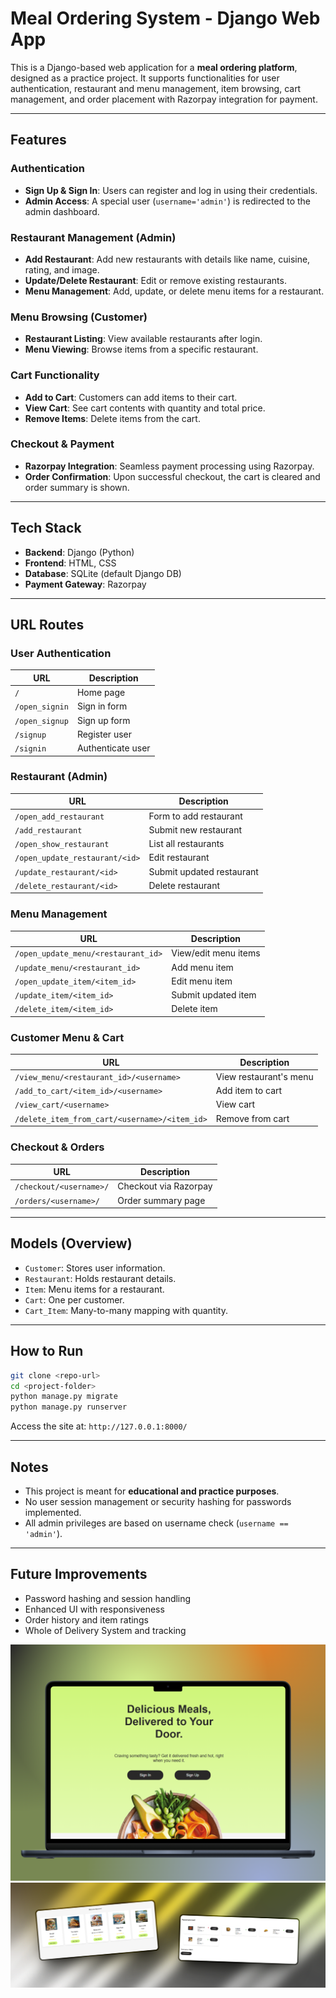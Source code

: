 # Meal Ordering System - Django Web App

This is a Django-based web application for a **meal ordering platform**, designed as a practice project. It supports functionalities for user authentication, restaurant and menu management, item browsing, cart management, and order placement with Razorpay integration for payment.

---

## Features

### Authentication
- **Sign Up & Sign In**: Users can register and log in using their credentials.
- **Admin Access**: A special user (`username='admin'`) is redirected to the admin dashboard.

### Restaurant Management (Admin)
- **Add Restaurant**: Add new restaurants with details like name, cuisine, rating, and image.
- **Update/Delete Restaurant**: Edit or remove existing restaurants.
- **Menu Management**: Add, update, or delete menu items for a restaurant.

### Menu Browsing (Customer)
- **Restaurant Listing**: View available restaurants after login.
- **Menu Viewing**: Browse items from a specific restaurant.

### Cart Functionality
- **Add to Cart**: Customers can add items to their cart.
- **View Cart**: See cart contents with quantity and total price.
- **Remove Items**: Delete items from the cart.

### Checkout & Payment
- **Razorpay Integration**: Seamless payment processing using Razorpay.
- **Order Confirmation**: Upon successful checkout, the cart is cleared and order summary is shown.

---

## Tech Stack

- **Backend**: Django (Python)
- **Frontend**: HTML, CSS
- **Database**: SQLite (default Django DB)
- **Payment Gateway**: Razorpay

---

## URL Routes

### User Authentication
| URL | Description |
|-----|-------------|
| `/` | Home page |
| `/open_signin` | Sign in form |
| `/open_signup` | Sign up form |
| `/signup` | Register user |
| `/signin` | Authenticate user |

### Restaurant (Admin)
| URL | Description |
|-----|-------------|
| `/open_add_restaurant` | Form to add restaurant |
| `/add_restaurant` | Submit new restaurant |
| `/open_show_restaurant` | List all restaurants |
| `/open_update_restaurant/<id>` | Edit restaurant |
| `/update_restaurant/<id>` | Submit updated restaurant |
| `/delete_restaurant/<id>` | Delete restaurant |

### Menu Management
| URL | Description |
|-----|-------------|
| `/open_update_menu/<restaurant_id>` | View/edit menu items |
| `/update_menu/<restaurant_id>` | Add menu item |
| `/open_update_item/<item_id>` | Edit menu item |
| `/update_item/<item_id>` | Submit updated item |
| `/delete_item/<item_id>` | Delete item |

### Customer Menu & Cart
| URL | Description |
|-----|-------------|
| `/view_menu/<restaurant_id>/<username>` | View restaurant's menu |
| `/add_to_cart/<item_id>/<username>` | Add item to cart |
| `/view_cart/<username>` | View cart |
| `/delete_item_from_cart/<username>/<item_id>` | Remove from cart |

### Checkout & Orders
| URL | Description |
|-----|-------------|
| `/checkout/<username>/` | Checkout via Razorpay |
| `/orders/<username>/` | Order summary page |

---

## Models (Overview)
- `Customer`: Stores user information.
- `Restaurant`: Holds restaurant details.
- `Item`: Menu items for a restaurant.
- `Cart`: One per customer.
- `Cart_Item`: Many-to-many mapping with quantity.

---

## How to Run

```bash
git clone <repo-url>
cd <project-folder>
python manage.py migrate
python manage.py runserver
```

Access the site at: `http://127.0.0.1:8000/`

---

## Notes
- This project is meant for **educational and practice purposes**.
- No user session management or security hashing for passwords implemented.
- All admin privileges are based on username check (`username == 'admin'`).

---

## Future Improvements
- Password hashing and session handling
- Enhanced UI with responsiveness
- Order history and item ratings
- Whole of Delivery System and tracking

![Sign Up/ Sign In screen](./Python_project/meal_buddy/static/mock1.png)
![Customer Home screen and checoupage](./Python_project/meal_buddy/static/mock2.png)
